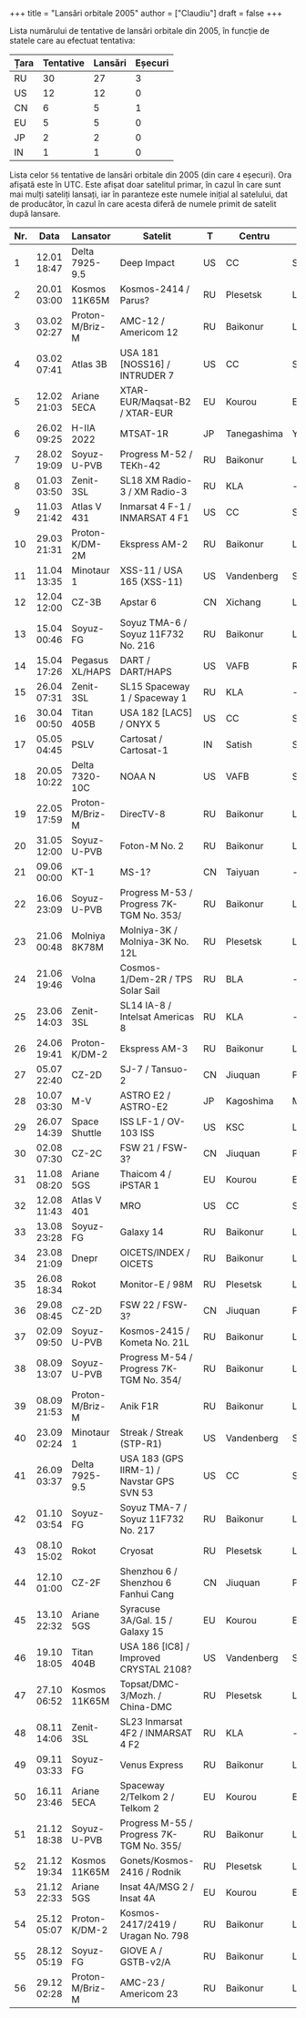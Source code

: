 +++
title = "Lansări orbitale 2005"
author = ["Claudiu"]
draft = false
+++

Lista numărului de tentative de lansări orbitale din 2005, în funcție de statele care au efectuat tentativa:

| Țara | Tentative | Lansări | Eșecuri |
|------|-----------|---------|---------|
| RU   | 30        | 27      | 3       |
| US   | 12        | 12      | 0       |
| CN   | 6         | 5       | 1       |
| EU   | 5         | 5       | 0       |
| JP   | 2         | 2       | 0       |
| IN   | 1         | 1       | 0       |

Lista celor `56` tentative de lansări orbitale din 2005 (din care `4` eșecuri). Ora afișată este în UTC. Este afișat doar satelitul primar, în cazul în care sunt mai mulți sateliți lansați, iar în paranteze este numele inițial al satelului, dat de producător, în cazul în care acesta diferă de numele primit de satelit după lansare.

| Nr. | Data        | Lansator        | Satelit                                     | T  | Centru      | Rampă    | R. |
|-----|-------------|-----------------|---------------------------------------------|----|-------------|----------|----|
| 1   | 12.01 18:47 | Delta 7925-9.5  | Deep Impact                                 | US | CC          | SLC17B   | S  |
| 2   | 20.01 03:00 | Kosmos 11K65M   | Kosmos-2414 / Parus?                        | RU | Plesetsk    | LC132/1  | S  |
| 3   | 03.02 02:27 | Proton-M/Briz-M | AMC-12 / Americom 12                        | RU | Baikonur    | LC81/24  | S  |
| 4   | 03.02 07:41 | Atlas 3B        | USA 181     [NOSS16] / INTRUDER 7           | US | CC          | SLC36B   | S  |
| 5   | 12.02 21:03 | Ariane 5ECA     | XTAR-EUR/Maqsat-B2 / XTAR-EUR               | EU | Kourou      | ELA3     | S  |
| 6   | 26.02 09:25 | H-IIA 2022      | MTSAT-1R                                    | JP | Tanegashima | Y        | S  |
| 7   | 28.02 19:09 | Soyuz-U-PVB     | Progress M-52 / TEKh-42                     | RU | Baikonur    | LC1      | S  |
| 8   | 01.03 03:50 | Zenit-3SL       | SL18 XM Radio-3 / XM Radio-3                | RU | KLA         | -        | S  |
| 9   | 11.03 21:42 | Atlas V 431     | Inmarsat 4 F-1 / INMARSAT 4 F1              | US | CC          | SLC41    | S  |
| 10  | 29.03 21:31 | Proton-K/DM-2M  | Ekspress AM-2                               | RU | Baikonur    | LC200/39 | S  |
| 11  | 11.04 13:35 | Minotaur 1      | XSS-11 / USA 165 (XSS-11)                   | US | Vandenberg  | SLC8     | S  |
| 12  | 12.04 12:00 | CZ-3B           | Apstar 6                                    | CN | Xichang     | LC2      | S  |
| 13  | 15.04 00:46 | Soyuz-FG        | Soyuz TMA-6 / Soyuz 11F732 No. 216          | RU | Baikonur    | LC1      | S  |
| 14  | 15.04 17:26 | Pegasus XL/HAPS | DART / DART/HAPS                            | US | VAFB        | RW30/12  | S  |
| 15  | 26.04 07:31 | Zenit-3SL       | SL15 Spaceway 1 / Spaceway 1                | RU | KLA         | -        | S  |
| 16  | 30.04 00:50 | Titan 405B      | USA 182      [LAC5] / ONYX 5                | US | CC          | SLC40    | S  |
| 17  | 05.05 04:45 | PSLV            | Cartosat / Cartosat-1                       | IN | Satish      | SLP      | S  |
| 18  | 20.05 10:22 | Delta 7320-10C  | NOAA N                                      | US | VAFB        | SLC2W    | S  |
| 19  | 22.05 17:59 | Proton-M/Briz-M | DirecTV-8                                   | RU | Baikonur    | LC200/39 | S  |
| 20  | 31.05 12:00 | Soyuz-U-PVB     | Foton-M No. 2                               | RU | Baikonur    | LC1      | S  |
| 21  | 09.06 00:00 | KT-1            | MS-1?                                       | CN | Taiyuan     | -        | F  |
| 22  | 16.06 23:09 | Soyuz-U-PVB     | Progress M-53 / Progress 7K-TGM No. 353/    | RU | Baikonur    | LC1      | S  |
| 23  | 21.06 00:48 | Molniya 8K78M   | Molniya-3K / Molniya-3K No. 12L             | RU | Plesetsk    | LC16/2   | F  |
| 24  | 21.06 19:46 | Volna           | Cosmos-1/Dem-2R / TPS Solar Sail            | RU | BLA         | -        | F  |
| 25  | 23.06 14:03 | Zenit-3SL       | SL14 IA-8 / Intelsat Americas 8             | RU | KLA         | -        | S  |
| 26  | 24.06 19:41 | Proton-K/DM-2   | Ekspress AM-3                               | RU | Baikonur    | LC200/39 | S  |
| 27  | 05.07 22:40 | CZ-2D           | SJ-7 / Tansuo-2                             | CN | Jiuquan     | Pad 603  | S  |
| 28  | 10.07 03:30 | M-V             | ASTRO E2 / ASTRO-E2                         | JP | Kagoshima   | M-V      | S  |
| 29  | 26.07 14:39 | Space Shuttle   | ISS LF-1 / OV-103 ISS                       | US | KSC         | LC39B    | S  |
| 30  | 02.08 07:30 | CZ-2C           | FSW 21 / FSW-3?                             | CN | Jiuquan     | Pad 603  | S  |
| 31  | 11.08 08:20 | Ariane 5GS      | Thaicom 4 / iPSTAR 1                        | EU | Kourou      | ELA3     | S  |
| 32  | 12.08 11:43 | Atlas V 401     | MRO                                         | US | CC          | SLC41    | S  |
| 33  | 13.08 23:28 | Soyuz-FG        | Galaxy 14                                   | RU | Baikonur    | LC31     | S  |
| 34  | 23.08 21:09 | Dnepr           | OICETS/INDEX / OICETS                       | RU | Baikonur    | LC109/95 | S  |
| 35  | 26.08 18:34 | Rokot           | Monitor-E / 98M                             | RU | Plesetsk    | LC133/3  | S  |
| 36  | 29.08 08:45 | CZ-2D           | FSW 22 / FSW-3?                             | CN | Jiuquan     | Pad 603  | S  |
| 37  | 02.09 09:50 | Soyuz-U-PVB     | Kosmos-2415 / Kometa No. 21L                | RU | Baikonur    | LC31     | S  |
| 38  | 08.09 13:07 | Soyuz-U-PVB     | Progress M-54 / Progress 7K-TGM No. 354/    | RU | Baikonur    | LC1      | S  |
| 39  | 08.09 21:53 | Proton-M/Briz-M | Anik F1R                                    | RU | Baikonur    | LC200/39 | S  |
| 40  | 23.09 02:24 | Minotaur 1      | Streak / Streak (STP-R1)                    | US | Vandenberg  | SLC8     | S  |
| 41  | 26.09 03:37 | Delta 7925-9.5  | USA 183 (GPS IIRM-1) / Navstar GPS SVN 53   | US | CC          | SLC17A   | S  |
| 42  | 01.10 03:54 | Soyuz-FG        | Soyuz TMA-7 / Soyuz 11F732 No. 217          | RU | Baikonur    | LC1      | S  |
| 43  | 08.10 15:02 | Rokot           | Cryosat                                     | RU | Plesetsk    | LC133/3  | F  |
| 44  | 12.10 01:00 | CZ-2F           | Shenzhou 6 / Shenzhou 6 Fanhui Cang         | CN | Jiuquan     | Pad 921  | S  |
| 45  | 13.10 22:32 | Ariane 5GS      | Syracuse 3A/Gal. 15 / Galaxy 15             | EU | Kourou      | ELA3     | S  |
| 46  | 19.10 18:05 | Titan 404B      | USA 186      [IC8] / Improved CRYSTAL 2108? | US | Vandenberg  | SLC4E    | S  |
| 47  | 27.10 06:52 | Kosmos 11K65M   | Topsat/DMC-3/Mozh. / China-DMC              | RU | Plesetsk    | LC132/1  | S  |
| 48  | 08.11 14:06 | Zenit-3SL       | SL23 Inmarsat 4F2 / INMARSAT 4 F2           | RU | KLA         | -        | S  |
| 49  | 09.11 03:33 | Soyuz-FG        | Venus Express                               | RU | Baikonur    | LC31     | S  |
| 50  | 16.11 23:46 | Ariane 5ECA     | Spaceway 2/Telkom 2 / Telkom 2              | EU | Kourou      | ELA3     | S  |
| 51  | 21.12 18:38 | Soyuz-U-PVB     | Progress M-55 / Progress 7K-TGM No. 355/    | RU | Baikonur    | LC1      | S  |
| 52  | 21.12 19:34 | Kosmos 11K65M   | Gonets/Kosmos-2416 / Rodnik                 | RU | Plesetsk    | LC132/1  | S  |
| 53  | 21.12 22:33 | Ariane 5GS      | Insat 4A/MSG 2 / Insat 4A                   | EU | Kourou      | ELA3     | S  |
| 54  | 25.12 05:07 | Proton-K/DM-2   | Kosmos-2417/2419 / Uragan No. 798           | RU | Baikonur    | LC81/24  | S  |
| 55  | 28.12 05:19 | Soyuz-FG        | GIOVE A / GSTB-v2/A                         | RU | Baikonur    | LC31     | S  |
| 56  | 29.12 02:28 | Proton-M/Briz-M | AMC-23 / Americom 23                        | RU | Baikonur    | LC200/39 | S  |